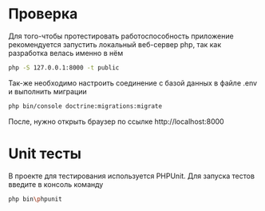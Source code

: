 # Проверка
Для того-чтобы протестировать работоспособность приложение рекомендуется запустить локальный веб-сервер php, так как разработка велась именно в нём
```bash
php -S 127.0.0.1:8000 -t public

```

Так-же необходимо настроить соединение с базой данных в файле .env и выполнить миграции
```bash
php bin/console doctrine:migrations:migrate
```
После, нужно открыть браузер по ссылке http://localhost:8000

# Unit тесты
В проекте для тестирования используется PHPUnit.
Для запуска тестов введите в консоль команду
```bash
php bin\phpunit
```
